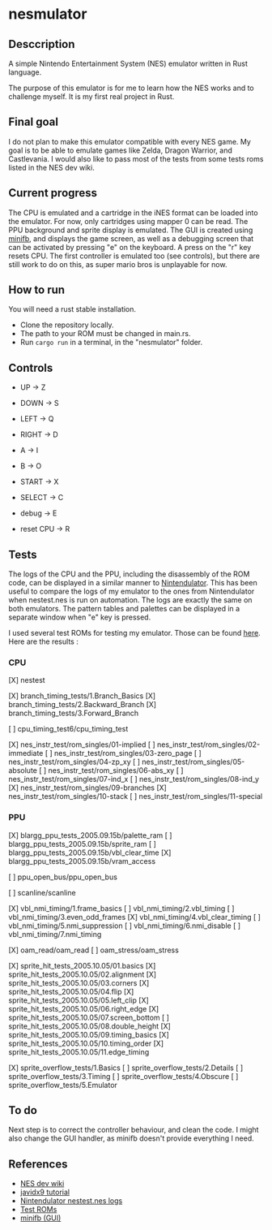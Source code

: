 # nesmulator

## Desccription

A simple Nintendo Entertainment System (NES) emulator written in Rust language.

The purpose of this emulator is for me to learn how the NES works and to challenge myself.
It is my first real project in Rust.

## Final goal

I do not plan to make this emulator compatible with every NES game.
My goal is to be able to emulate games like Zelda, Dragon Warrior, and Castlevania.
I would also like to pass most of the tests from some tests roms listed in the NES dev wiki.

## Current progress

The CPU is emulated and a cartridge in the iNES format can be loaded into the emulator.
For now, only cartridges using mapper 0 can be read.
The PPU background and sprite display is emulated.
The GUI is created using [minifb](https://docs.rs/minifb/0.19.1/minifb/), and displays the game screen, as well as a debugging screen that can be activated by pressing "e" on the keyboard.
A press on the "r" key resets CPU.
The first controller is emulated too (see controls), but there are still work to do on this, as super mario bros is unplayable for now.

## How to run

You will need a rust stable installation.

* Clone the repository locally.
* The path to your ROM must be changed in main.rs.
* Run `cargo run` in a terminal, in the "nesmulator" folder.

## Controls

* UP -> Z
* DOWN -> S
* LEFT -> Q
* RIGHT -> D
* A -> I
* B -> O
* START -> X
* SELECT -> C

* debug -> E
* reset CPU -> R

## Tests

The logs of the CPU and the PPU, including the disassembly of the ROM code, can be displayed in a similar manner to [Nintendulator](https://www.qmtpro.com/~nes/nintendulator/). This has been useful to compare the logs of my emulator to the ones from Nintendulator when nestest.nes is run on automation. The logs are exactly the same on both emulators.
The pattern tables and palettes can be displayed in a separate window when "e" key is pressed.

I used several test ROMs for testing my emulator. Those can be found [here](https://github.com/christopherpow/nes-test-roms). Here are the results :

### CPU

[X] nestest

[X] branch_timing_tests/1.Branch_Basics
[X] branch_timing_tests/2.Backward_Branch
[X] branch_timing_tests/3.Forward_Branch

[ ] cpu_timing_test6/cpu_timing_test

[X] nes_instr_test/rom_singles/01-implied
[ ] nes_instr_test/rom_singles/02-immediate
[ ] nes_instr_test/rom_singles/03-zero_page
[ ] nes_instr_test/rom_singles/04-zp_xy
[ ] nes_instr_test/rom_singles/05-absolute
[ ] nes_instr_test/rom_singles/06-abs_xy
[ ] nes_instr_test/rom_singles/07-ind_x
[ ] nes_instr_test/rom_singles/08-ind_y
[X] nes_instr_test/rom_singles/09-branches
[X] nes_instr_test/rom_singles/10-stack
[ ] nes_instr_test/rom_singles/11-special

### PPU

[X] blargg_ppu_tests_2005.09.15b/palette_ram
[ ] blargg_ppu_tests_2005.09.15b/sprite_ram
[ ] blargg_ppu_tests_2005.09.15b/vbl_clear_time
[X] blargg_ppu_tests_2005.09.15b/vram_access

[ ] ppu_open_bus/ppu_open_bus

[ ] scanline/scanline

[X] vbl_nmi_timing/1.frame_basics
[ ] vbl_nmi_timing/2.vbl_timing
[ ] vbl_nmi_timing/3.even_odd_frames
[X] vbl_nmi_timing/4.vbl_clear_timing
[ ] vbl_nmi_timing/5.nmi_suppression
[ ] vbl_nmi_timing/6.nmi_disable
[ ] vbl_nmi_timing/7.nmi_timing

[X] oam_read/oam_read
[ ] oam_stress/oam_stress

[X] sprite_hit_tests_2005.10.05/01.basics
[X] sprite_hit_tests_2005.10.05/02.alignment
[X] sprite_hit_tests_2005.10.05/03.corners
[X] sprite_hit_tests_2005.10.05/04.flip
[X] sprite_hit_tests_2005.10.05/05.left_clip
[X] sprite_hit_tests_2005.10.05/06.right_edge
[X] sprite_hit_tests_2005.10.05/07.screen_bottom
[ ] sprite_hit_tests_2005.10.05/08.double_height
[X] sprite_hit_tests_2005.10.05/09.timing_basics
[X] sprite_hit_tests_2005.10.05/10.timing_order
[X] sprite_hit_tests_2005.10.05/11.edge_timing

[X] sprite_overflow_tests/1.Basics
[ ] sprite_overflow_tests/2.Details
[ ] sprite_overflow_tests/3.Timing
[ ] sprite_overflow_tests/4.Obscure
[ ] sprite_overflow_tests/5.Emulator

## To do

Next step is to correct the controller behaviour, and clean the code.
I might also change the GUI handler, as minifb doesn't provide everything I need.

## References

* [NES dev wiki](http://wiki.nesdev.com/w/index.php/Nesdev)
* [javidx9 tutorial](https://www.youtube.com/watch?v=F8kx56OZQhg&list=PLrOv9FMX8xJHqMvSGB_9G9nZZ_4IgteYf&index=2)
* [Nintendulator nestest.nes logs](https://www.qmtpro.com/~nes/misc/nestest.log)
* [Test ROMs](https://github.com/christopherpow/nes-test-roms)
* [minifb (GUI)](https://docs.rs/minifb/0.19.1/minifb/)